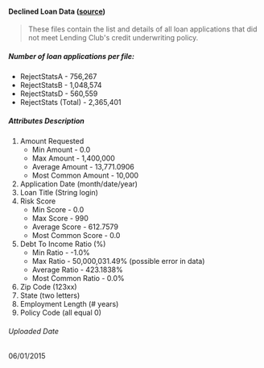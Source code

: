  

#### Declined Loan Data ([source](https://www.lendingclub.com/info/download-data.action)) 
<blockquote cite="https://www.lendingclub.com/info/download-data.action">
<p> These files contain the list and details of all loan applications that did not meet Lending Club's credit underwriting policy.
</blockquote>

##### Number of loan applications per file:  
* RejectStatsA - 756,267
* RejectStatsB - 1,048,574
* RejectStatsD - 560,559
* RejectStats (Total) - 2,365,401

##### Attributes Description

1. Amount Requested
    * Min Amount - 0.0
    * Max Amount - 1,400,000
    * Average Amount - 13,771.0906
    * Most Common Amount - 10,000
2. Application Date (month/date/year)
3. Loan Title (String login)
4. Risk Score 
    * Min Score - 0.0
    * Max Score - 990
    * Average Score - 612.7579
    * Most Common Score - 0.0
5. Debt To Income Ratio (%)
    * Min Ratio - -1.0%
    * Max Ratio - 50,000,031.49% (possible error in data)
    * Average Ratio - 423.1838%
    * Most Common Ratio - 0.0%
6. Zip Code (123xx)
7. State (two letters)
8. Employment Length (# years)
9. Policy Code (all equal 0)

###### Uploaded Date
06/01/2015